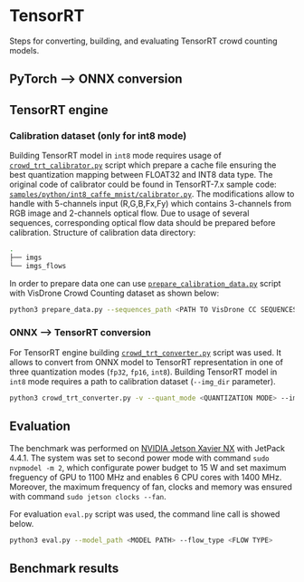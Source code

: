 # TensorRT
Steps for converting, building, and evaluating TensorRT crowd counting models.

## PyTorch --> ONNX conversion


## TensorRT engine

### Calibration dataset (only for int8 mode)

Building TensorRT model in `int8` mode requires usage of [`crowd_trt_calibrator.py`](./crowd_trt_calibrator.py) script which prepare a cache file ensuring the best quantization mapping between FLOAT32 and INT8 data type. The original code of calibrator could be found in TensorRT-7.x sample code: [`samples/python/int8_caffe_mnist/calibrator.py`](https://github.com/NVIDIA/TensorRT/blob/master/samples/python/int8_caffe_mnist/calibrator.py). The modifications allow to handle with 5-channels input (R,G,B,Fx,Fy) which contains 3-channels from RGB image and 2-channels optical flow. Due to usage 
of several sequences, corresponding optical flow data should be prepared before calibration. Structure of calibration data directory:

```bash
.
├── imgs
└── imgs_flows
```

In order to prepare data one can use [`prepare_calibration_data.py`](./prepare_calibration_data.py) script with VisDrone Crowd Counting dataset as shown below:

```bash
python3 prepare_data.py --sequences_path <PATH TO VisDrone CC SEQUENCES>
```

### ONNX --> TensorRT conversion

For TensorRT engine building [`crowd_trt_converter.py`](./crowd_trt_converter.py) script was used. It allows to convert from ONNX model to TensorRT representation in one of three quantization modes (`fp32`, `fp16`, `int8`). Building TensorRT model in `int8` mode requires a path to calibration dataset (`--img_dir` parameter).

```bash
python3 crowd_trt_converter.py -v --quant_mode <QUANTIZATION MODE> --img_dir <PATH TO INT8 QUANTIZATION IMG DIR> --model <ONNX MODEL PATH> --output <TensorRT OUTPUT MODEL PATH>
```

## Evaluation

The benchmark was performed on [NVIDIA Jetson Xavier NX](https://www.nvidia.com/pl-pl/autonomous-machines/embedded-systems/jetson-xavier-nx/) with JetPack 4.4.1. The system was set to second power mode with command `sudo nvpmodel -m 2`, which configurate power budget to 15 W and set maximum freguency of GPU to 1100 MHz and enables 6 CPU cores with 1400 MHz. Moreover, the maximum frequency of fan, clocks and memory was ensured with command `sudo jetson clocks --fan`.

For evaluation `eval.py` script was used, the command line call is showed below.

```bash
python3 eval.py --model_path <MODEL PATH> --flow_type <FLOW TYPE>
```

## Benchmark results

